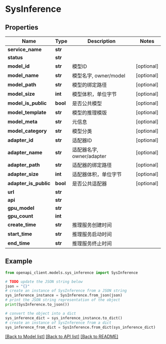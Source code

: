 # SysInference


## Properties

Name | Type | Description | Notes
------------ | ------------- | ------------- | -------------
**service_name** | **str** |  | 
**status** | **str** |  | 
**model_id** | **str** |  模型ID | [optional] 
**model_name** | **str** |  模型名字, owner/model | [optional] 
**model_path** | **str** |  模型的绑定路径 | [optional] 
**model_size** | **int** |  模型体积，单位字节 | [optional] 
**model_is_public** | **bool** |  是否公共模型 | [optional] 
**model_template** | **str** |  模型的推理模版 | [optional] 
**model_meta** | **str** |  元信息 | [optional] 
**model_category** | **str** |  模型分类 | [optional] 
**adapter_id** | **str** |  适配器ID | [optional] 
**adapter_name** | **str** |  适配器名字, owner/adapter | [optional] 
**adapter_path** | **str** |  适配器的绑定路径 | [optional] 
**adapter_size** | **int** |  适配器体积，单位字节 | [optional] 
**adapter_is_public** | **bool** |  是否公共适配器 | [optional] 
**url** | **str** |  | 
**api** | **str** |  | 
**gpu_model** | **str** |  | 
**gpu_count** | **int** |  | 
**create_time** | **str** |  推理服务创建时间 | 
**start_time** | **str** |  推理服务启动时间 | 
**end_time** | **str** |  推理服务终止时间 | 

## Example

```python
from openapi_client.models.sys_inference import SysInference

# TODO update the JSON string below
json = "{}"
# create an instance of SysInference from a JSON string
sys_inference_instance = SysInference.from_json(json)
# print the JSON string representation of the object
print(SysInference.to_json())

# convert the object into a dict
sys_inference_dict = sys_inference_instance.to_dict()
# create an instance of SysInference from a dict
sys_inference_from_dict = SysInference.from_dict(sys_inference_dict)
```
[[Back to Model list]](../README.md#documentation-for-models) [[Back to API list]](../README.md#documentation-for-api-endpoints) [[Back to README]](../README.md)


